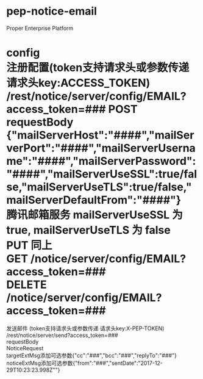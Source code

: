 pep-notice-email
================
Proper Enterprise Platform

config  
注册配置(token支持请求头或参数传递 请求头key:ACCESS_TOKEN)  
/rest/notice/server/config/EMAIL?access_token=###
POST  
requestBody  
{"mailServerHost":"####","mailServerPort":"####","mailServerUsername":"####","mailServerPassword":"####","mailServerUseSSL":true/false,"mailServerUseTLS":true/false,"mailServerDefaultFrom":"####"}  
腾讯邮箱服务 mailServerUseSSL 为 true, mailServerUseTLS 为 false  
PUT  同上  
GET  /notice/server/config/EMAIL?access_token=###  
DELETE  /notice/server/config/EMAIL?access_token=###  
==================================================================================================  

发送邮件
(token支持请求头或参数传递 请求头key:X-PEP-TOKEN)  
/rest/notice/server/send?access_token=###  
requestBody  
NoticeRequest  
targetExtMsg添加可选参数{"cc":"###","bcc":"###","replyTo":"###"}  
noticeExtMsg添加可选参数{"from":"###","sentDate":"2017-12-29T10:23:23.998Z""}  
